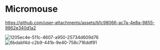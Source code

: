 # Micromouse


https://github.com/user-attachments/assets/b1c98066-ac7a-4e8a-9855-9862e340d1a2

![1205ec4e-511c-4607-a950-25734d609d76](https://github.com/user-attachments/assets/dabbe5e6-391e-4790-9cd3-05f207dfc7bd)
![6bdabf4d-c2b9-441b-9e40-758c716ddf91](https://github.com/user-attachments/assets/08c323ce-7dfa-4ec3-bca2-4032061ac194)

